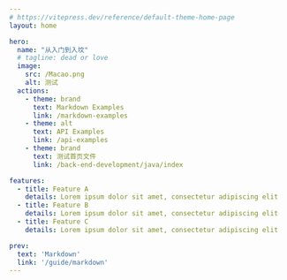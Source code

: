 ```yaml
---
# https://vitepress.dev/reference/default-theme-home-page
layout: home

hero:
  name: "从入门到入坟"
  # tagline: dead or love
  image:
    src: /Macao.png
    alt: 测试
  actions:
    - theme: brand
      text: Markdown Examples
      link: /markdown-examples
    - theme: alt
      text: API Examples
      link: /api-examples
    - theme: brand
      text: 测试首页文件
      link: /back-end-development/java/index

features:
  - title: Feature A
    details: Lorem ipsum dolor sit amet, consectetur adipiscing elit
  - title: Feature B
    details: Lorem ipsum dolor sit amet, consectetur adipiscing elit
  - title: Feature C
    details: Lorem ipsum dolor sit amet, consectetur adipiscing elit

prev:
  text: 'Markdown'
  link: '/guide/markdown'
---
```


